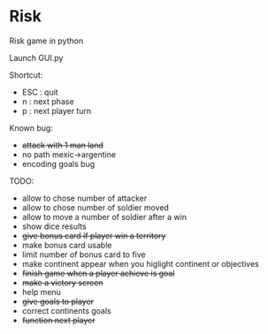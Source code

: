 # Risk
Risk game in python

Launch GUI.py

Shortcut:
<ul>
<li>ESC : quit</li>
<li>n : next phase</li>
<li>p : next player turn</li>
</ul>

Known bug:
<ul>
<li><del>attack with 1 man land</del></li>
<li>no path mexic->argentine</li>
<li>encoding goals bug</li>
</ul>

TODO:
<ul>
<li>allow to chose number of attacker</li>
<li>allow to chose number of soldier moved</li>
<li>allow to move a number of soldier after a win</li>
<li>show dice results</li>
<del><li>give bonus card if player win a territory</li></del>
<li>make bonus card usable</li>
<li>limit number of bonus card to five</li>
<li>make continent appear when you higlight continent or objectives</li>
<li><del>finish game when a player achieve is goal</del></li>
<li><del>make a victory screen</del></li>
<li>help menu</li>
<del><li>give goals to player</li></del>
<li>correct continents goals</li>
<li><del>function next player</del></li>
</ul>

